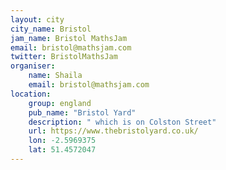 ```yaml
---
layout: city                                           
city_name: Bristol                                                               
jam_name: Bristol MathsJam
email: bristol@mathsjam.com
twitter: BristolMathsJam
organiser:
    name: Shaila
    email: bristol@mathsjam.com
location:
    group: england
    pub_name: "Bristol Yard"
    description: " which is on Colston Street"
    url: https://www.thebristolyard.co.uk/
    lon: -2.5969375
    lat: 51.4572047
---
```

